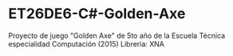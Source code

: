 # ET26DE6-C#-Golden-Axe
Proyecto de juego "Golden Axe" de 5to año de la Escuela Técnica especialidad Computación (2015)
Libreria: XNA
